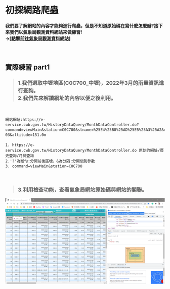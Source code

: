 # 初探網路爬蟲
#### 我們要了解網站的內容才能夠進行爬蟲，但是不知道原始碼在寫什麼怎麼辦?接下來我們以氣象局觀測資料網站來做練習! <br> ->[[點擊前往氣象局觀測資料網站]](https://e-service.cwb.gov.tw/HistoryDataQuery/index.jsp)

<p><br></p>

 ## 實際練習 part1
> ### 1.我們選取中壢地區(C0C700_中壢)，2022年3月的雨量資訊進行查詢。<br>2.我們先來解讀網址的內容以便之後利用。
> 
<p><br></p>

``` 
網站網址:https://e-service.cwb.gov.tw/HistoryDataQuery/MonthDataController.do?command=viewMain&station=C0C700&stname=%25E4%25B8%25AD%25E5%25A3%25A2&datepicker=2022-03&altitude=151.0m 

1. https://e-service.cwb.gov.tw/HistoryDataQuery/MonthDataController.do 原始的網址/歷史查詢/月份查詢
2.'?'為斷句:分開前後區塊，&為分隔:分開個別參數
3. command=viewMain&station=C0C700
```
<p><br></p>

> ### 3.利用檢查功能，查看氣象局網站原始碼與網站的關聯。
<p align="center"><img src="https://raw.githubusercontent.com/luoyan109/web-crawler/main/image/%E6%AA%A2%E6%9F%A5.PNG" width=750px></p>

